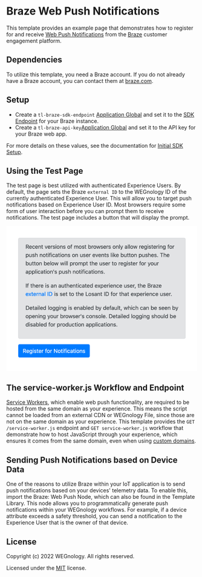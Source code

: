 # Braze Web Push Notifications
This template provides an example page that demonstrates how to register for and receive [Web Push Notifications](https://www.braze.com/docs/developer_guide/platform_integration_guides/web/push_notifications/integration/) from the [Braze](https://www.braze.com) customer engagement platform.

## Dependencies
To utilize this template, you need a Braze account. If you do not already have a Braze account, you can contact them at [braze.com](https://www.braze.com).

## Setup
* Create a `tl-braze-sdk-endpoint` [Application Global](https://docs.app.wnology.io/applications/overview/#application-globals) and set it to the [SDK Endpoint](https://www.braze.com/docs/user_guide/administrative/access_braze/sdk_endpoints/) for your Braze instance.
* Create a `tl-braze-api-key`[Application Global](https://docs.app.wnology.io/applications/overview/#application-globals) and set it to the API key for your Braze web app.

For more details on these values, see the documentation for [Initial SDK Setup](https://www.braze.com/docs/developer_guide/platform_integration_guides/web/initial_sdk_setup/).

## Using the Test Page
The test page is best utilized with authenticated Experience Users. By default, the page sets the Braze `external ID` to the WEGnology ID of the currently authenticated Experience User. This will allow you to target push notifications based on Experience User ID. Most browsers require some form of user interaction before you can prompt them to receive notifications. The test page includes a button that will display the prompt.

![Braze Web Push Test Page](./braze-web-push.png)

## The service-worker.js Workflow and Endpoint
[Service Workers](https://developer.mozilla.org/en-US/docs/Web/API/Service_Worker_API), which enable web push functionality, are required to be hosted from the same domain as your experience. This means the script cannot be loaded from an external CDN or WEGnology File, since those are not on the same domain as your experience. This template provides the `GET /service-worker.js` endpoint and `GET service-worker.js` workflow that demonstrate how to host JavaScript through your experience, which ensures it comes from the same domain, even when using [custom domains](https://docs.app.wnology.io/experiences/domains/).

## Sending Push Notifications based on Device Data
One of the reasons to utilize Braze within your IoT application is to send push notifications based on your devices' telemetry data. To enable this, import the Braze: Web Push Node, which can also be found in the Template Library. This node allows you to programmatically generate push notifications within your WEGnology workflows. For example, if a device attribute exceeds a safety threshold, you can send a notification to the Experience User that is the owner of that device.

## License

Copyright (c) 2022 WEGnology. All rights reserved.

Licensed under the [MIT](https://github.com/WEGnology/wegnology-templates/blob/master/LICENSE.txt) license.